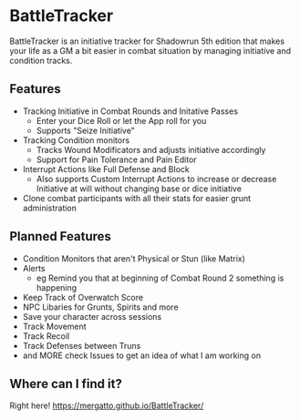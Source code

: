 # BattleTracker

BattleTracker is an initiative tracker for Shadowrun 5th edition that makes your life as a GM a bit easier in combat situation by managing initiative and condition tracks.

## Features
 - Tracking Initiative in Combat Rounds and Initative Passes
   - Enter your Dice Roll or let the App roll for you
   - Supports "Seize Initiative"
 - Tracking Condition monitors
   - Tracks Wound Modificators and adjusts initiative accordingly
   - Support for Pain Tolerance and Pain Editor
 - Interrupt Actions like Full Defense and Block
   - Also supports Custom Interrupt Actions to increase or decrease Initiative at will without changing base or dice initiative
 - Clone combat participants with all their stats for easier grunt administration

## Planned Features
 - Condition Monitors that aren't Physical or Stun (like Matrix)
 - Alerts
   - eg Remind you that at beginning of Combat Round 2 something is happening
 - Keep Track of Overwatch Score
 - NPC Libaries for Grunts, Spirits and more
 - Save your character across sessions
 - Track Movement
 - Track Recoil
 - Track Defenses between Truns
 - and MORE check Issues to get an idea of what I am working on
 
 ## Where can I find it?
 Right here! https://mergatto.github.io/BattleTracker/


